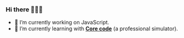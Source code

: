 ### Hi there 👋👨‍💻

- 🔭 I’m currently working on JavaScript.
- 🌱 I’m currently learning with [**Core code**](https://www.core-code.io/) (a professional simulator).

